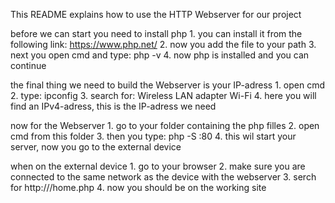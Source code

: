 This README explains how to use the HTTP Webserver for our project

before we can start you need to install php
	1. you can install it from the following link: https://www.php.net/ 
	2. now you add the file to your path
	3. next you open cmd and type: php -v
	4. now php is installed and you can continue

the final thing we need to build the Webserver is your IP-adress
	1. open cmd
	2. type: ipconfig
	3. search for: Wireless LAN adapter Wi-Fi
	4. here you will find an IPv4-adress, this is the IP-adress we need

now for the Webserver
	1. go to your folder containing the php filles
	2. open cmd from this folder
	3. then you type: php -S <your IP-adress>:80
	4. this wil start your server, now you go to the external device

when on the external device
	1. go to your browser
	2. make sure you are connected to the same network as the device with the webserver
	3. serch for http://<your IP-adress>/home.php
	4. now you should be on the working site
